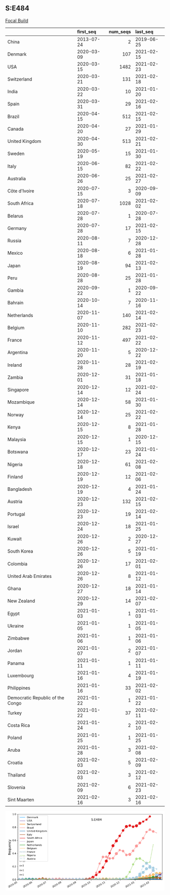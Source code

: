 

## S:E484
[Focal Build](https://nextstrain.org/groups/neherlab/ncov/S.E484?c=gt-S_484)

|                                  | first_seq   |   num_seqs | last_seq   |
|:---------------------------------|:------------|-----------:|:-----------|
| China                            | 2013-07-24  |          2 | 2019-06-25 |
| Denmark                          | 2020-03-09  |        107 | 2021-02-15 |
| USA                              | 2020-03-15  |       1482 | 2021-02-23 |
| Switzerland                      | 2020-03-21  |        131 | 2021-02-18 |
| India                            | 2020-03-22  |         10 | 2021-01-20 |
| Spain                            | 2020-03-31  |         29 | 2021-02-16 |
| Brazil                           | 2020-04-15  |        512 | 2021-02-15 |
| Canada                           | 2020-04-20  |         27 | 2021-01-29 |
| United Kingdom                   | 2020-04-30  |        513 | 2021-02-21 |
| Sweden                           | 2020-05-19  |         15 | 2021-01-30 |
| Italy                            | 2020-06-15  |         82 | 2021-02-22 |
| Australia                        | 2020-06-26  |         25 | 2021-02-27 |
| Côte d'Ivoire                    | 2020-07-15  |          3 | 2020-09-09 |
| South Africa                     | 2020-07-18  |       1028 | 2021-02-02 |
| Belarus                          | 2020-07-28  |          1 | 2020-07-28 |
| Germany                          | 2020-07-28  |         17 | 2021-02-15 |
| Russia                           | 2020-08-11  |          7 | 2020-12-28 |
| Mexico                           | 2020-08-18  |          6 | 2021-01-28 |
| Japan                            | 2020-08-19  |         94 | 2021-02-13 |
| Peru                             | 2020-08-28  |         25 | 2021-01-28 |
| Gambia                           | 2020-09-22  |          1 | 2020-09-22 |
| Bahrain                          | 2020-10-14  |          7 | 2020-11-16 |
| Netherlands                      | 2020-11-07  |        140 | 2021-02-14 |
| Belgium                          | 2020-11-10  |        282 | 2021-02-23 |
| France                           | 2020-11-12  |        497 | 2021-02-22 |
| Argentina                        | 2020-11-20  |          5 | 2020-12-22 |
| Ireland                          | 2020-11-28  |         28 | 2021-02-19 |
| Zambia                           | 2020-12-01  |         31 | 2021-01-18 |
| Singapore                        | 2020-12-14  |         12 | 2021-02-24 |
| Mozambique                       | 2020-12-14  |         58 | 2021-01-30 |
| Norway                           | 2020-12-14  |         25 | 2021-02-22 |
| Kenya                            | 2020-12-15  |          8 | 2021-01-28 |
| Malaysia                         | 2020-12-15  |          1 | 2020-12-15 |
| Botswana                         | 2020-12-17  |         23 | 2021-01-24 |
| Nigeria                          | 2020-12-18  |         61 | 2021-02-08 |
| Finland                          | 2020-12-19  |         12 | 2021-02-06 |
| Bangladesh                       | 2020-12-19  |          4 | 2021-01-24 |
| Austria                          | 2020-12-23  |        132 | 2021-02-15 |
| Portugal                         | 2020-12-23  |         19 | 2021-02-14 |
| Israel                           | 2020-12-24  |         18 | 2021-01-25 |
| Kuwait                           | 2020-12-26  |          2 | 2020-12-27 |
| South Korea                      | 2020-12-26  |          5 | 2021-01-19 |
| Colombia                         | 2020-12-26  |         17 | 2021-02-01 |
| United Arab Emirates             | 2020-12-26  |          8 | 2021-01-12 |
| Ghana                            | 2020-12-27  |         18 | 2021-01-14 |
| New Zealand                      | 2020-12-29  |         14 | 2021-02-07 |
| Egypt                            | 2021-01-03  |          1 | 2021-01-03 |
| Ukraine                          | 2021-01-05  |          1 | 2021-01-05 |
| Zimbabwe                         | 2021-01-06  |          1 | 2021-01-06 |
| Jordan                           | 2021-01-07  |          2 | 2021-01-07 |
| Panama                           | 2021-01-11  |          1 | 2021-01-11 |
| Luxembourg                       | 2021-01-16  |          4 | 2021-01-19 |
| Philippines                      | 2021-01-16  |         33 | 2021-02-02 |
| Democratic Republic of the Congo | 2021-01-22  |          1 | 2021-01-22 |
| Turkey                           | 2021-01-22  |         37 | 2021-02-11 |
| Costa Rica                       | 2021-01-24  |          2 | 2021-02-10 |
| Poland                           | 2021-01-25  |          1 | 2021-01-25 |
| Aruba                            | 2021-01-28  |          3 | 2021-02-08 |
| Croatia                          | 2021-02-03  |          5 | 2021-02-09 |
| Thailand                         | 2021-02-03  |          3 | 2021-02-12 |
| Slovenia                         | 2021-02-09  |          6 | 2021-02-23 |
| Sint Maarten                     | 2021-02-16  |          3 | 2021-02-16 |

![Overall trends S.E484](/overall_trends_figures/overall_trends_S.E484.png)